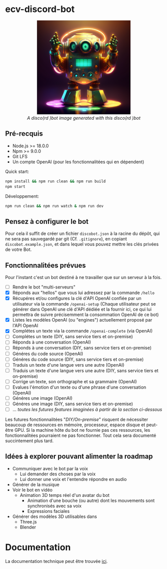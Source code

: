 # ecv-discord-bot

<div style="text-align: center">
<img src="media/discobot.png" width="300px" height="300px" alt="discobot"/><br/>
<i>A disco(rd )bot image generated with this disco(rd )bot</i>
</div>

## Pré-recquis
- Node.js >= 18.0.0
- Npm >= 9.0.0
- Git LFS
- Un compte OpenAI (pour les fonctionnalitées qui en dépendent)

Quick start:
```sh
npm install && npm run clean && npm run build
npm start
```
Développement:
```sh
npm run clean && npm run watch & npm run dev
```

## Pensez à configurer le bot
Pour cela il suffit de créer un fichier `discobot.json` à la racine du dépôt, qui ne sera pas sauvegardé par git (Cf. `.gitignore`), en copiant `discobot.example.json`, et dans lequel vous pouvez mettre les clés privées de votre Bot.

## Fonctionnalitées prévues
Pour l'instant c'est un bot destiné à ne travailler que sur un serveur à la fois.
- [ ] Rendre le bot "multi-serveurs"
- [x] Réponds aux "hellos" que vous lui adressez par la commande `/hello`
- [x] Récupéres et/ou configures la clé d'API OpenAI confiée par un utilisateur via la commande `/openai-setup` (Chaque utilisateur peut se générer dans OpenAI une clé d'API dédiée et la fournir ici, ce qui lui permettra de suivre précisemment la consommation OpenAI de ce bot)
- [x] Listes les modèles OpenAI (ou "engines") actuellement proposé par l'API OpenAI
- [x] Complétes un texte via la commande `/openai-complete` (via OpenAI)
- [ ] Complétes un texte (DIY, sans service tiers et on-premise)
- [ ] Réponds à une conversation (OpenAI)
- [ ] Réponds à une conversation (DIY, sans service tiers et on-premise)
- [ ] Généres du code source (OpenAI)
- [ ] Généres du code source (DIY, sans service tiers et on-premise)
- [ ] Traduis un texte d'une langue vers une autre (OpenAI)
- [ ] Traduis un texte d'une langue vers une autre (DIY, sans service tiers et on-premise)
- [ ] Corrige un texte, son orthographe et sa grammaire (OpenAI)
- [ ] Evalues l'émotion d'un texte ou d'une phrase d'une conversation (OpenAI)
- [ ] Généres une image (OpenAI)
- [ ] Généres une image (DIY, sans service tiers et on-premise)
- [ ] ... *toutes les futures features imaginées à partir de la section ci-dessous*

Les futures fonctionnalitées "*DIY/On-premise*" risquent de nécessiter beaucoup de ressources en mémoire, processeur, espace disque et peut-être GPU. Si la machine hôte du bot ne fournie pas ces ressources, les fonctionnalitées pourraient ne pas fonctionner. Tout cela sera documenté succintement plus tard.

## Idées à explorer pouvant alimenter la roadmap
- Communiquer avec le bot par la voix
  - Lui demander des choses par la voix
  - Lui donner une voix et l'entendre répondre en audio
- Générer de la musique
- Voir le bot en vidéo
  - Animation 3D temps réel d'un avatar du bot
    - Animation d'une bouche (ou autre) dont les mouvements sont synchronisés avec sa voix
    - Expressions faciales
- Générer des modèles 3D utilisables dans
  - Three.js
  - Blender

# Documentation
La documentation technique peut être trouvée [ici](https://tongtwist.github.io/ecv-discord-bot/).
